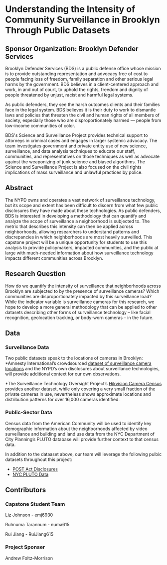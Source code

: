 # Understanding the Intensity of Community Surveillance in Brooklyn Through Public Datasets

## Sponsor Organization: Brooklyn Defender Services

Brooklyn Defender Services (BDS) is a public defense office whose mission is to provide outstanding representation and advocacy free of cost to people facing loss of freedom, family separation and other serious legal harms by the government. BDS believes in a client-centered approach and work, in and out of court, to uphold the rights, freedom and dignity of people threatened by unjust, racist and harmful legal systems. 


As public defenders, they see the harsh outcomes clients and their families face in the legal system. BDS believes it is their duty to work to dismantle laws and policies that threaten the civil and human rights of all members of society, especially those who are disproportionately harmed — people from low-income communities of color.


BDS's Science and Surveillance Project provides technical support to attorneys in criminal cases and engages in larger systemic advocacy. The team investigates government and private entity use of new science, surveillance, and data analysis techniques to educate our staff, communities, and representatives on those techniques as well as advocate against the weaponizing of junk science and biased algorithms. The Science and Surveillance Project is also focused on the civil rights implications of mass surveillance and unlawful practices by police.


## Abstract

The NYPD owns and operates a vast network of surveillance technology, but its scope and extent has been difficult to discern from what few public disclosures they have made about these technologies. As public defenders, BDS is interested in developing a methodology that can quantify and analyze the scope of surveillance a neighborhood is subjected to. The metric that describes this intensity can then be applied across neighborhoods, allowing researchers to understand patterns and discrepancies in which neighborhoods are most heavily surveilled. This capstone project will be a unique opportunity for students to use this analysis to provide policymakers, impacted communities, and the public at large with much-needed information about how surveillance technology impacts different communities across Brooklyn.

## Research Question

How do we quantify the intensity of surveillance that neighborhoods across Brooklyn are subjected to by the presence of surveillance cameras? Which communities are disproportionately impacted by this surveillance load? While the indicator variable is surveillance cameras for this research, we hope to develop a more general methodology that can be applied to other datasets describing other forms of surveillance technology – like facial recognition, geolocation tracking, or body-worn cameras – in the future.


## Data

### Surveillance Data

Two public datasets speak to the locations of cameras in Brooklyn:
*Amnesty International’s crowdsourced [dataset of surveillance camera locations](https://citizenevidence.org/2021/09/09/decode-surveillance-nyc/) and the NYPD’s own disclosures about surveillance technologies, will provide additional context for our own observations. 

*The Surveillance Technology Oversight Project’s [Hikvision Camera Census](https://www.stopspying.org/2021-hikvision) provides another dataset, while only covering a very small fraction of the private cameras in use, nevertheless shows approximate locations and distribution patterns for over 16,000 cameras identified.

### Public-Sector Data
Census data from the American Community will be used to identify key demographic information about the neighborhoods affected by video surveillance and building and land use data from the NYC Department of City Planning’s PLUTO database will provide further context to that census data.


In addition to the dataaset above, our team will leverage the following pulbic datasets throughout this project:

* [POST Act Disclosures](https://www1.nyc.gov/site/nypd/about/about-nypd/policy/post-act.page)
* [NYC PLUTO Data](https://www.nyc.gov/site/planning/data-maps/open-data/dwn-pluto-mappluto.page)

## Contributors

### Capstone Student Team

Liz Johnson - emj6930

Ruhnuma Tarannum - numa615

Rui Jiang - RuiJiang615

### Project Sponser

Andrew Foltz-Morrison 
